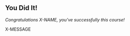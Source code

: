 <!--
  <<< Author notes: Finish >>>
  Review what we learned, ask for feedback, provide next steps.
-->

## You Did It!

_Congratulations X-NAME, you've successfully this course!_

X-MESSAGE

<!--
<img src=TBD-celebrate-image alt=celebrate width=300 align=right>

 Here's a recap of all the tasks you've accomplished in your repository: 

- TBD-recap.

### What's next?

- TBD-continue.
- [We'd love to hear what you thought of this course](TBD-feedback-link).
- [Take another TBD-organization Course](https://github.com/TBD-organization).
- [Read the GitHub Getting Started docs](https://docs.github.com/en/get-started).
- To find projects to contribute to, check out [GitHub Explore](https://github.com/explore).
-->
